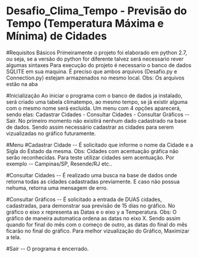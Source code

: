 # Desafio_Clima_Tempo - Previsão do Tempo (Temperatura Máxima e Mínima) de Cidades

#Requisitos Básicos
Primeiramente o projeto foi elaborado em python 2.7, ou seja, se a versão do python for diferente 
  talvez será necessario rever algumas sintaxes
Para execução do projeto é necessario o banco de dados SQLITE  em sua maquina.
É preciso que ambos arquivos (Desafio.py e Connection.py) estejam armazenados no mesmo local.
  Obs: Os arquivos estão na aba <Wiki>

#Inicialização
Ao iniciar o programa com o banco de dados ja instalado, será criado uma tabela climatempo, ao mesmo tempo,
  se já existir alguma com o mesmo nome será excluida.
Um menu com 4 opções aparecerá, sendo elas: Cadastrar Cidades - Consultar Cidades - Consultar Gráficos -- Sair.
No primeiro momento não existirá nenhum dado cadastrado na base de dados. Sendo assim necessário cadastrar 
  as cidades para serem vizualizadas no gráfico futuramente.

#Menu
#Cadastrar Cidade -- É solicitado que informe o nome da Cidade e a Sigla do Estado da mesma.
  Obs: Cidades com acentuação gráfica não serão reconhecidas. Para teste utilizar cidades sem acentuação.
       Por exemplo -- Campinas/SP, Resende/RJ etc..
  
#Consultar Cidades -- É realizado uma busca na base de dados onde retorna todas as cidades cadastradas 
  previamente. E caso não possua nehuma, retorna uma mensagem de erro.
  
#Consultar Gráficos -- É solicitado a entrada de DUAS cidades, cadastradas, para demonstrar sua previsão 
  de 15 dias no gráfico. No gráfico o eixo x representa as Datas e o eixo y a Temperatura.
  Obs: O gráfico de maneira automatica ordena as datas no eixo X. Sendo assim quando for final do mês com 
          o começo de outro, as datas do final do mês ficarão no final do gráfico.
       Para melhor vizualização do Gráfico, Maximizar a tela.

#Sair -- O programa é encerrado.

